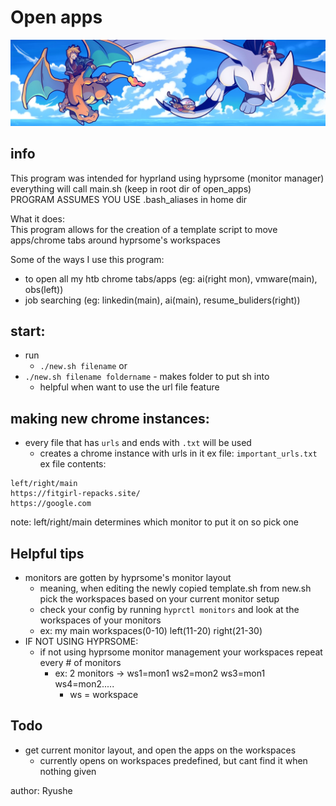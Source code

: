 # Open apps
![charizard](./charizard.jpg)
## info
This program was intended for hyprland using hyprsome (monitor manager)  
everything will call main.sh (keep in root dir of open_apps)  
PROGRAM ASSUMES YOU USE .bash_aliases in home dir  

What it does:  
This program allows for the creation of a template script to move apps/chrome tabs around hyprsome's workspaces  

Some of the ways I use this program:  
- to open all my htb chrome tabs/apps (eg: ai(right mon), vmware(main), obs(left))
- job searching (eg: linkedin(main), ai(main), resume_buliders(right))

## start:
- run 
  - `./new.sh filename`
or   
- `./new.sh filename foldername` - makes folder to put sh into 
  - helpful when want to use the url file feature

## making new chrome instances:  
- every file that has `urls` and ends with `.txt` will be used 
  - creates a chrome instance with urls in it
ex file: `important_urls.txt`  
ex file contents:  
```
left/right/main 
https://fitgirl-repacks.site/
https://google.com
```
note: left/right/main determines which monitor to put it on so pick one  

## Helpful tips
- monitors are gotten by hyprsome's monitor layout 
  - meaning, when editing the newly copied template.sh from new.sh pick the 
  workspaces based on your current monitor setup 
  - check your config by running `hyprctl monitors` and look at the workspaces
  of your monitors
  - ex: my main workspaces(0-10) left(11-20) right(21-30)
- IF NOT USING HYPRSOME: 
  - if not using hyprsome monitor management your workspaces repeat every # of monitors
    - ex: 2 monitors -> ws1=mon1 ws2=mon2 ws3=mon1 ws4=mon2.....
      - ws = workspace

## Todo
- get current monitor layout, and open the apps on the workspaces
  - currently opens on workspaces predefined, but cant find it when nothing given

author: Ryushe

  

 



